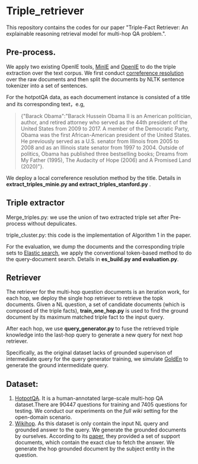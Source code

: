 # Triple_retriever

This repository contains the codes for our paper "Triple-Fact Retriever: An explainable reasoning retrieval model for multi-hop QA problem.".

## Pre-process. 
  
  We apply two existing OpenIE tools, [MinIE](https://github.com/uma-pi1/minie#minie-open-information-extraction-system) and [OpenIE]( https://stanfordnlp.github.io/CoreNLP/openie.html) to do the triple extraction over the text corpus. We first conduct [correference resolution](https://github.com/huggingface/neuralcoref) over the raw documents and then split the documents by NLTK sentence tokenizer into a set of sentences.
  
  For the hotpotQA data, as each documement instance is consisted of a title and its corresponding text，e.g, 
  >{"Barack Obama":"Barack Hussein Obama II is an American politician, author, and retired attorney who served as the 44th president of the United States from 2009 to 2017. A member of the Democratic Party, Obama was the first African-American president of the United States. He previously served as a U.S. senator from Illinois from 2005 to 2008 and as an Illinois state senator from 1997 to 2004. Outside of politics, Obama has published three bestselling books; Dreams from My Father (1995), The Audacity of Hope (2006) and A Promised Land (2020)"}.
  
  We deploy a local correference resolution method by the title. Details in **extract_triples_minie.py and extract_triples_stanford.py** .

## Triple extractor

   Merge_triples.py: we use the union of two extracted triple set after Pre-process without depulicates.

   triple_cluster.py: this code is the implementation of Algorithm 1 in the paper.
   
   For the evaluation, we dump the documents and the corresponding triple sets to [Elastic search](https://www.elastic.co/guide/en/elasticsearch/reference/7.15/install-elasticsearch.html), we apply the conventional token-based method to do the query-document search. 
   Details in **es_build.py and evaluation.py**.

## Retriever
   
   The retriever for the multi-hop question documents is an iteration work, for each hop, we deploy the single hop retriever to retrieve the topk documents. Given a NL question, a set of candidate documents (which is composed of the triple facts), **train_one_hop.py** is used to find the ground document by its maximum matched triple fact to the input query.
   
   After each hop, we use **query_generator.py** to fuse the retrieved triple knowledge into the last-hop query to generate a new query for next hop retriever.
    
   Specifically, as the original dataset lacks of grounded supervison of intermediate query for the query generator training, we simulate [GoldEn](https://github.com/qipeng/golden-retriever) to generate the ground intermedidate query. 

## Dataset:
1. [HotpotQA](https://hotpotqa.github.io/). It is a human-annotated large-scale multi-hop QA dataset.There are 90447 questions for training and 7405 questions for testing. We conduct our experiments on the *full wiki* setting for the open-domain scenario. 
2. [Wikihop](https://qangaroo.cs.ucl.ac.uk/).
   As this dataset is only contain the input NL query and grounded answer to the query. We generate the grounded documents by ourselves. According to its [paper](https://transacl.org/ojs/index.php/tacl/article/viewFile/1325/299), they provided a set of support documents, which contain the exact clue to fetch the answer. We generate the hop grounded document by the subject entity in the question.
    
  
    
